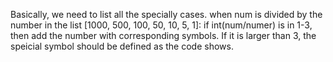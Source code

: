 Basically, we need to list all the specially cases.
when num is divided by the number in the list [1000, 500, 100, 50, 10, 5, 1]:
if int(num/numer) is in 1-3, then add the number with corresponding symbols.
If it is larger than 3, the speicial symbol should be defined as the code shows.